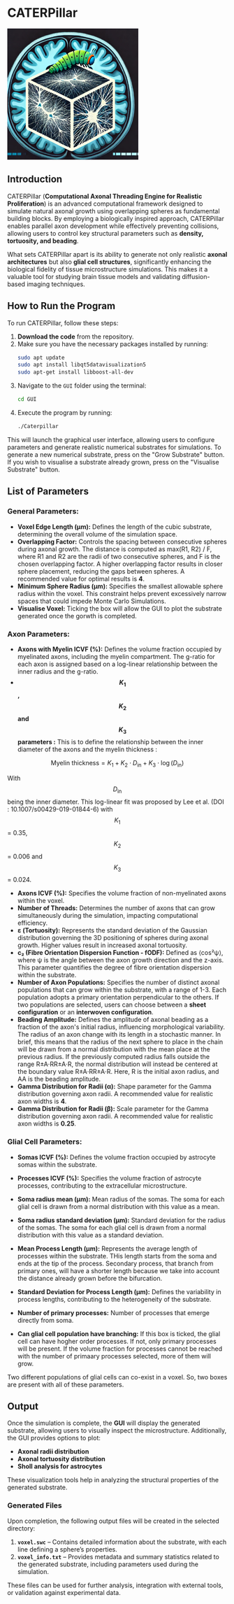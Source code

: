 # CATERPillar
<img src="logo_catrepillar.png" alt="Description" width="300">


## **Introduction**
CATERPillar (**Computational Axonal Threading Engine for Realistic Proliferation**) is an advanced computational framework designed to simulate natural axonal growth using overlapping spheres as fundamental building blocks. By employing a biologically inspired approach, CATERPillar enables parallel axon development while effectively preventing collisions, allowing users to control key structural parameters such as **density, tortuosity, and beading**.

What sets CATERPillar apart is its ability to generate not only realistic **axonal architectures** but also **glial cell structures**, significantly enhancing the biological fidelity of tissue microstructure simulations. This makes it a valuable tool for studying brain tissue models and validating diffusion-based imaging techniques.

## **How to Run the Program**
To run CATERPillar, follow these steps:

1. **Download the code** from the repository.
2. Make sure you have the necessary packages installed by running:
   ```bash
   sudo apt update
   sudo apt install libqt5datavisualization5
   sudo apt-get install libboost-all-dev
   ```
4. Navigate to the `GUI` folder using the terminal:
   ```bash
   cd GUI
   ```
5. Execute the program by running:
   ```bash
   ./Caterpillar
   ```

This will launch the graphical user interface, allowing users to configure parameters and generate realistic numerical substrates for simulations. To generate a new numerical substrate, press on the "Grow Substrate" button. If you wish to visualise a substrate already grown, press on the "Visualise Substrate" button. 


## **List of Parameters**

### **General Parameters:**
- **Voxel Edge Length (μm):** Defines the length of the cubic substrate, determining the overall volume of the simulation space.
- **Overlapping Factor:** Controls the spacing between consecutive spheres during axonal growth. The distance is computed as max(R1, R2) / F, where R1 and R2 are the radii of two consecutive spheres, and F is the chosen overlapping factor. A higher overlapping factor results in closer sphere placement, reducing the gaps between spheres. A recommended value for optimal results is **4**.
- **Minimum Sphere Radius (μm):** Specifies the smallest allowable sphere radius within the voxel. This constraint helps prevent excessively narrow spaces that could impede Monte Carlo Simulations.
- **Visualise Voxel:** Ticking the box will allow the GUI to plot the substrate generated once the gorwth is completed.
   
### **Axon Parameters:**
- **Axons with Myelin ICVF (%):** Defines the volume fraction occupied by myelinated axons, including the myelin compartment. The g-ratio for each axon is assigned based on a log-linear relationship between the inner radius and the g-ratio.
- **$$K_1$$, $$K_2$$ and $$K_3$$ parameters :** This is to define the relationship between the inner diameter of the axons and the myelin thickness : 

$$
\text{Myelin thickness} = K_1 + K_2 \cdot D_\text{in} + K_3 \cdot \log(D_\text{in})
$$

   With $$D_\text{in}$$ being the inner diameter. This log-linear fit was proposed by Lee et al. (DOI : 10.1007/s00429-019-01844-6) with $$K_1$$ = 0.35, $$K_2$$ = 0.006 and $$K_3$$ = 0.024. 
- **Axons ICVF (%):** Specifies the volume fraction of non-myelinated axons within the voxel.
- **Number of Threads:** Determines the number of axons that can grow simultaneously during the simulation, impacting computational efficiency.
- **ε (Tortuosity):** Represents the standard deviation of the Gaussian distribution governing the 3D positioning of spheres during axonal growth. Higher values result in increased axonal tortuosity.
- **c₂ (Fibre Orientation Dispersion Function - fODF):** Defined as ⟨cos²ψ⟩, where ψ is the angle between the axon growth direction and the z-axis. This parameter quantifies the degree of fibre orientation dispersion within the substrate.
- **Number of Axon Populations:** Specifies the number of distinct axonal populations that can grow within the substrate, with a range of 1-3. Each population adopts a primary orientation perpendicular to the others. If two populations are selected, users can choose between a **sheet configuration** or an **interwoven configuration**.
- **Beading Amplitude:** Defines the amplitude of axonal beading as a fraction of the axon's initial radius, influencing morphological variability. The radius of an axon change with its length in a stochastic manner. In brief, this means that the radius of the next sphere to place in the chain will be drawn from a normal distribution with the mean place at the previous radius. If the previously computed radius falls outside the range R±A⋅RR±A⋅R, the normal distribution will instead be centered at the boundary value R±A⋅RR±A⋅R. Here, R is the initial axon radius, and AA is the beading amplitude.
- **Gamma Distribution for Radii (α):** Shape parameter for the Gamma distribution governing axon radii. A recommended value for realistic axon widths is **4**.
- **Gamma Distribution for Radii (β):** Scale parameter for the Gamma distribution governing axon radii. A recommended value for realistic axon widths is **0.25**.

### **Glial Cell Parameters:**
- **Somas ICVF (%):** Defines the volume fraction occupied by astrocyte somas within the substrate.
- **Processes ICVF (%):** Specifies the volume fraction of astrocyte processes, contributing to the extracellular microstructure.
- **Soma radius mean (μm):** Mean radius of the somas. The soma for each glial cell is drawn from a normal distribution with this value as a mean.
- **Soma radius standard deviation (μm):** Standard deviation for the radius of the somas. The soma for each glial cell is drawn from a normal distribution with this value as a standard deviation.
- **Mean Process Length (μm):** Represents the average length of processes within the substrate. THis length starts from the soma and ends at the tip of the process. Secondary process, that branch from primary ones, will have a shorter length because we take into account the distance already grown before the bifurcation.
- **Standard Deviation for Process Length (μm):** Defines the variability in process lengths, contributing to the heterogeneity of the substrate.

- **Number of primary processes:** Number of processes that emerge directly from soma. 

- **Can glial cell population have branching:** If this box is ticked, the glial cell can have hogher order processes. If not, only primary processes will be present. If the volume fraction for processes cannot be reached with the number of primaary processes selected, more of them will grow. 


Two different populations of glial cells can co-exist in a voxel. So, two boxes are present with all of these parameters. 
## **Output**

Once the simulation is complete, the **GUI** will display the generated substrate, allowing users to visually inspect the microstructure. Additionally, the GUI provides options to plot:
- **Axonal radii distribution**
- **Axonal tortuosity distribution**
- **Sholl analysis for astrocytes**

These visualization tools help in analyzing the structural properties of the generated substrate.

### **Generated Files**
Upon completion, the following output files will be created in the selected directory:

1. **`voxel.swc`** – Contains detailed information about the substrate, with each line defining a sphere’s properties.
2. **`voxel_info.txt`** – Provides metadata and summary statistics related to the generated substrate, including parameters used during the simulation.

These files can be used for further analysis, integration with external tools, or validation against experimental data.



